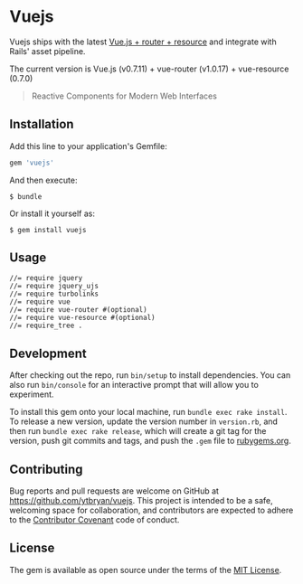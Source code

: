 # Vuejs

Vuejs ships with the latest [Vue.js + router + resource](http://vuejs.org/) and integrate with Rails' asset pipeline.

The current version is Vue.js (v0.7.11) + vue-router (v1.0.17) + vue-resource (0.7.0)

> Reactive Components for Modern Web Interfaces

## Installation

Add this line to your application's Gemfile:

```ruby
gem 'vuejs'
```

And then execute:

    $ bundle

Or install it yourself as:

    $ gem install vuejs

## Usage

```
//= require jquery
//= require jquery_ujs
//= require turbolinks
//= require vue
//= require vue-router #(optional)
//= require vue-resource #(optional)
//= require_tree .
```

## Development

After checking out the repo, run `bin/setup` to install dependencies. You can also run `bin/console` for an interactive prompt that will allow you to experiment.

To install this gem onto your local machine, run `bundle exec rake install`. To release a new version, update the version number in `version.rb`, and then run `bundle exec rake release`, which will create a git tag for the version, push git commits and tags, and push the `.gem` file to [rubygems.org](https://rubygems.org).

## Contributing

Bug reports and pull requests are welcome on GitHub at https://github.com/ytbryan/vuejs. This project is intended to be a safe, welcoming space for collaboration, and contributors are expected to adhere to the [Contributor Covenant](http://contributor-covenant.org) code of conduct.


## License

The gem is available as open source under the terms of the [MIT License](http://opensource.org/licenses/MIT).
